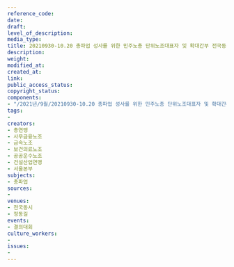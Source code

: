 ```yaml
---
reference_code: 
date: 
draft: 
level_of_description: 
media_type: 
title: 20210930-10.20 총파업 성사를 위한 민주노총 단위노조대표자 및 확대간부 전국동시다발 서울 결의대회
description: 
weight: 
modified_at: 
created_at: 
link: 
public_access_status: 
copyright_status: 
components:
- "/2021년/9월/20210930-10.20 총파업 성사를 위한 민주노총 단위노조대표자 및 확대간부 전국동시다발 서울 결의대회/_1D27998.jpg"
tags:
- 
creators:
- 총연맹
- 사무금융노조
- 금속노조
- 보건의료노조
- 공공운수노조
- 건설산업연맹
- 서울본부
subjects:
- 총파업
sources:
- 
venues:
- 전국동시
- 정동길
events:
- 결의대회
culture_workers:
- 
issues:
- 
---
```

